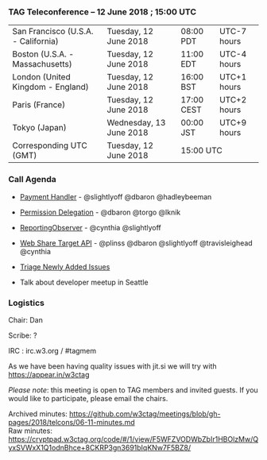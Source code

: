 ### TAG Teleconference – 12 June 2018 ; 15:00 UTC

<table>
<tr><td> San Francisco (U.S.A. - California) <td> Tuesday, 12 June 2018 <td> 08:00 PDT <td> UTC-7 hours
<tr><td> Boston (U.S.A. - Massachusetts) <td> Tuesday, 12 June 2018 <td> 11:00 EDT <td> UTC-4 hours
<tr><td> London (United Kingdom - England) <td> Tuesday, 12 June 2018 <td> 16:00 BST <td> UTC+1 hours
<tr><td> Paris (France) <td> Tuesday, 12 June 2018 <td> 17:00 CEST <td> UTC+2 hours
<tr><td> Tokyo (Japan) <td> Wednesday, 13 June 2018 <td> 00:00 JST <td> UTC+9 hours
<tr><td> Corresponding UTC (GMT) <td> Tuesday, 12 June 2018 <td colspan=2> 15:00 UTC
</table>


### Call Agenda

* [Payment Handler](https://github.com/w3ctag/design-reviews/issues/231) - @slightlyoff @dbaron @hadleybeeman
* [Permission Delegation](https://github.com/w3ctag/design-reviews/issues/225) - @dbaron @torgo @lknik
* [ReportingObserver](https://github.com/w3ctag/design-reviews/issues/195) - @cynthia @slightlyoff
* [Web Share Target API](https://github.com/w3ctag/design-reviews/issues/195) - @plinss @dbaron @slightlyoff @travisleighead @cynthia

* [Triage Newly Added Issues](https://github.com/w3ctag/design-reviews/issues)
* Talk about developer meetup in Seattle

### Logistics

Chair: Dan

Scribe: ?

IRC : irc.w3.org / #tagmem

As we have been having quality issues with jit.si we will try with https://appear.in/w3ctag

*Please note*: this meeting is open to TAG members and invited guests. If you would like to participate, please email the chairs.

Archived minutes: https://github.com/w3ctag/meetings/blob/gh-pages/2018/telcons/06-11-minutes.md  
Raw minutes: https://cryptpad.w3ctag.org/code/#/1/view/F5WFZVODWbZbIr1HBOlzMw/QyxSVWxX1Q1odnBhce+8CKRP3gn3691bIqKNw7F5BZ8/
